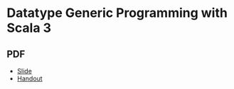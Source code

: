 Datatype Generic Programming with Scala 3
============================

## PDF

- [Slide](https://y-yu.github.io/scalamatsuri2023/scalamatsuri2023.pdf)
- [Handout](https://y-yu.github.io/scalamatsuri2023/scalamatsuri2023_without_animation.pdf)
